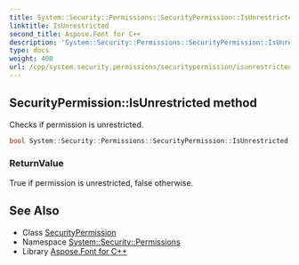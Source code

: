 ```yaml
---
title: System::Security::Permissions::SecurityPermission::IsUnrestricted method
linktitle: IsUnrestricted
second_title: Aspose.Font for C++
description: 'System::Security::Permissions::SecurityPermission::IsUnrestricted method. Checks if permission is unrestricted in C++.'
type: docs
weight: 400
url: /cpp/system.security.permissions/securitypermission/isunrestricted/
---
```

## SecurityPermission::IsUnrestricted method


Checks if permission is unrestricted.

```cpp
bool System::Security::Permissions::SecurityPermission::IsUnrestricted()
```


### ReturnValue

True if permission is unrestricted, false otherwise.

## See Also

* Class [SecurityPermission](../)
* Namespace [System::Security::Permissions](../../)
* Library [Aspose.Font for C++](../../../)
